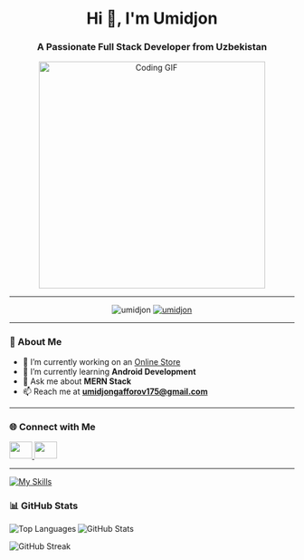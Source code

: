 <h1 align="center">Hi 👋, I'm Umidjon</h1>
<h3 align="center">A Passionate Full Stack Developer from Uzbekistan</h3>

<div align="center">
  <img src="https://media4.giphy.com/media/qgQUggAC3Pfv687qPC/giphy.gif" width="400" alt="Coding GIF">
</div>

---

<p align="center">
  <img src="https://komarev.com/ghpvc/?username=umidjon&label=Profile%20views&color=0e75b6&style=flat" alt="umidjon" />
  <a href="https://twitter.com/umidjon" target="blank">
    <img src="https://img.shields.io/twitter/follow/umidjon?logo=twitter&style=for-the-badge" alt="umidjon" />
  </a>
</p>

---

### 🚀 About Me

- 🔭 I’m currently working on an [Online Store](https://frontend-new-mauve.vercel.app/)
- 🌱 I’m currently learning **Android Development**
- 💬 Ask me about **MERN Stack**
- 📫 Reach me at **umidjongafforov175@gmail.com**

---

### 🌐 Connect with Me

<p>
  <a href="https://twitter.com/umidjon" target="blank">
    <img src="https://raw.githubusercontent.com/rahuldkjain/github-profile-readme-generator/master/src/images/icons/Social/twitter.svg" height="30" width="40" />
  </a>
  <a href="https://instagram.com/umidjon_developer" target="blank">
    <img src="https://raw.githubusercontent.com/rahuldkjain/github-profile-readme-generator/master/src/images/icons/Social/instagram.svg" height="30" width="40" />
  </a>
</p>

---


[![My Skills](https://skillicons.dev/icons?i=js,html,css,nextjs,nestjs,netlify,nodejs,notion,npm,nuxtjs,py,react,redux,supabase,tailwind,mongodb,mysql,git,github,firebase,electron,docker,bootstrap,express,fastapi,figma)](https://skillicons.dev)

### 📊 GitHub Stats

<p>
  <img align="left" src="https://github-readme-stats.vercel.app/api/top-langs?username=umidjon&show_icons=true&locale=en&layout=compact" alt="Top Languages" />
</p>

<p>
  <img align="center" src="https://github-readme-stats.vercel.app/api?username=umidjon&show_icons=true&locale=en" alt="GitHub Stats" />
</p>

<p>
  <img align="center" src="https://github-readme-streak-stats.herokuapp.com/?user=umidjon" alt="GitHub Streak" />
</p>
